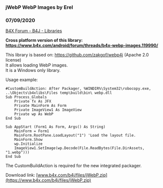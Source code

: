 ### jWebP WebP Images by Erel
### 07/09/2020
[B4X Forum - B4J - Libraries](https://www.b4x.com/android/forum/threads/118188/)

**Cross platform version of this library: <https://www.b4x.com/android/forum/threads/b4x-webp-images.119990/>**  
  
This library is based on: <https://github.com/zakgof/webp4j> (Apache 2.0 license)  
It allows loading WebP images.  
It is a Windows only library.  
  
Usage example:  

```B4X
#CustomBuildAction: After Packager, %WINDIR%\System32\robocopy.exe, ..\Objects\b4xlibs\Files temp\build\bin\ webp.dll  
Sub Process_Globals  
    Private fx As JFX  
    Private MainForm As Form  
    Private ImageView1 As ImageView  
    Private wp As WebP  
End Sub  
  
Sub AppStart (Form1 As Form, Args() As String)  
    MainForm = Form1  
    MainForm.RootPane.LoadLayout("1") 'Load the layout file.  
    MainForm.Show  
    wp.Initialize  
    ImageView1.SetImage(wp.Decode(File.ReadBytes(File.DirAssets, "1.webp")))  
End Sub
```

  
  
The CustomBuildAction is required for the new integrated packager.  
  
Download link: [www.b4x.com/b4j/files/jWebP.zip](https://www.b4x.com/b4j/files/jWebP.zip)